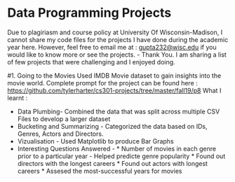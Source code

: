 # Data Programming Projects
Due to plagiriasm and course policy at University Of Wisconsin-Madison, I cannot share my code files for the projects I have done during the academic year here. However, feel free to email me at : gupta232@wisc.edu if you would like to know more or see the projects. - Thank You. I am sharing a list of few projects that were challenging and I enjoyed doing. 

#1. Going to the Movies
Used IMDB Movie dataset to gain insights into the movie world. Complete prompt for the project can be found here : https://github.com/tylerharter/cs301-projects/tree/master/fall19/p8 
What I learnt :
- Data Plumbing- Combined the data that was split across multiple CSV Files to develop a larger dataset
- Bucketing and Summarizing - Categorized the data based on IDs, Genres, Actors and Directors.
- Vizualisation - Used Matplotlib to produce Bar Graphs
- Interesting Questions Answered - 
      * Number of movies in each genre prior to a particular year - Helped predicte genre popularity
      * Found out directors with the longest careers
      * Found out actors with longest careers
      * Assesed the most-successful years for movies



